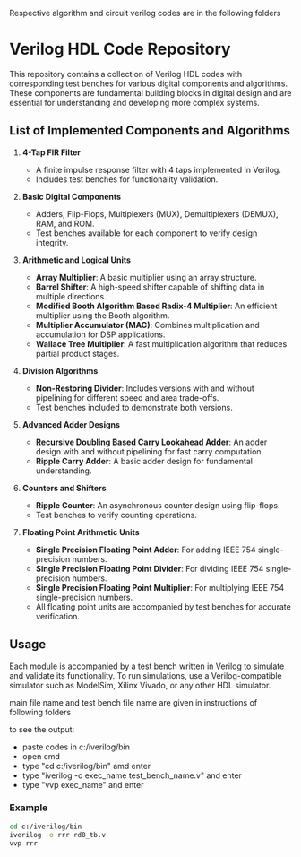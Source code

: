 Respective algorithm and circuit verilog codes are in the following folders

# Verilog HDL Code Repository

This repository contains a collection of Verilog HDL codes with corresponding test benches for various digital components and algorithms. These components are fundamental building blocks in digital design and are essential for understanding and developing more complex systems.

## List of Implemented Components and Algorithms

1. **4-Tap FIR Filter**  
   - A finite impulse response filter with 4 taps implemented in Verilog.
   - Includes test benches for functionality validation.

2. **Basic Digital Components**  
   - Adders, Flip-Flops, Multiplexers (MUX), Demultiplexers (DEMUX), RAM, and ROM.
   - Test benches available for each component to verify design integrity.

3. **Arithmetic and Logical Units**  
   - **Array Multiplier**: A basic multiplier using an array structure.
   - **Barrel Shifter**: A high-speed shifter capable of shifting data in multiple directions.
   - **Modified Booth Algorithm Based Radix-4 Multiplier**: An efficient multiplier using the Booth algorithm.
   - **Multiplier Accumulator (MAC)**: Combines multiplication and accumulation for DSP applications.
   - **Wallace Tree Multiplier**: A fast multiplication algorithm that reduces partial product stages.

4. **Division Algorithms**  
   - **Non-Restoring Divider**: Includes versions with and without pipelining for different speed and area trade-offs.
   - Test benches included to demonstrate both versions.

5. **Advanced Adder Designs**  
   - **Recursive Doubling Based Carry Lookahead Adder**: An adder design with and without pipelining for fast carry computation.
   - **Ripple Carry Adder**: A basic adder design for fundamental understanding.

6. **Counters and Shifters**  
   - **Ripple Counter**: An asynchronous counter design using flip-flops.
   - Test benches to verify counting operations.

7. **Floating Point Arithmetic Units**  
   - **Single Precision Floating Point Adder**: For adding IEEE 754 single-precision numbers.
   - **Single Precision Floating Point Divider**: For dividing IEEE 754 single-precision numbers.
   - **Single Precision Floating Point Multiplier**: For multiplying IEEE 754 single-precision numbers.
   - All floating point units are accompanied by test benches for accurate verification.

## Usage

Each module is accompanied by a test bench written in Verilog to simulate and validate its functionality. To run simulations, use a Verilog-compatible simulator such as ModelSim, Xilinx Vivado, or any other HDL simulator.

main file name and test bench file name are given in instructions of following folders

to see the output:
  - paste codes in c:/iverilog/bin
  - open cmd
  - type "cd c:/iverilog/bin" amd enter
  - type "iverilog -o exec_name test_bench_name.v" and enter
  - type "vvp exec_name" and enter

### Example

```bash
cd c:/iverilog/bin
iverilog -o rrr rd8_tb.v
vvp rrr
```
